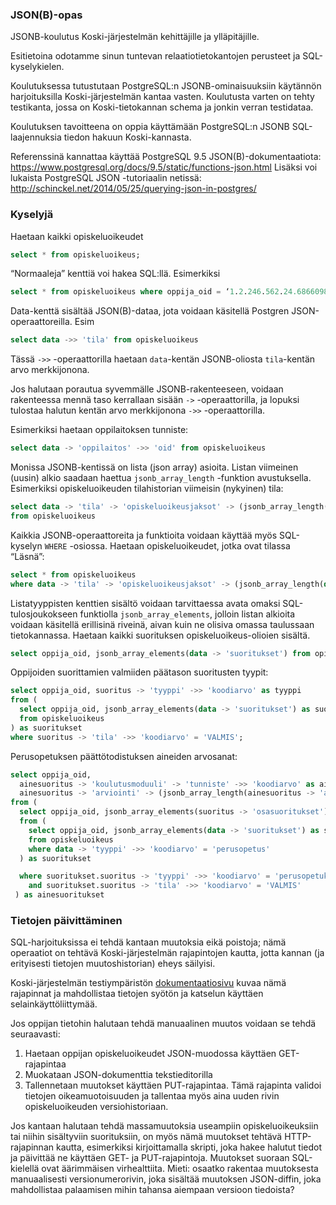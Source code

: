 ### JSON(B)-opas

JSONB-koulutus Koski-järjestelmän kehittäjille ja ylläpitäjille.

Esitietoina odotamme sinun tuntevan relaatiotietokantojen perusteet ja SQL-kyselykielen.

Koulutuksessa tutustutaan PostgreSQL:n JSONB-ominaisuuksiin käytännön harjoituksilla Koski-järjestelmän kantaa vasten. Koulutusta varten on tehty testikanta, jossa on Koski-tietokannan schema ja jonkin verran testidataa.

Koulutuksen tavoitteena on oppia käyttämään PostgreSQL:n JSONB SQL-laajennuksia tiedon hakuun Koski-kannasta. 

Referenssinä kannattaa käyttää PostgreSQL 9.5 JSON(B)-dokumentaatiota: https://www.postgresql.org/docs/9.5/static/functions-json.html
Lisäksi voi lukaista PostgreSQL JSON -tutoriaalin netissä: http://schinckel.net/2014/05/25/querying-json-in-postgres/

### Kyselyjä

Haetaan kaikki opiskeluoikeudet

```sql
select * from opiskeluoikeus;
````

“Normaaleja” kenttiä voi hakea SQL:llä. Esimerkiksi

```sql
select * from opiskeluoikeus where oppija_oid = ‘1.2.246.562.24.68660987408'
````

Data-kenttä sisältää JSON(B)-dataa, jota voidaan käsitellä Postgren JSON-operaattoreilla. Esim

```sql
select data ->> 'tila' from opiskeluoikeus
```

Tässä `->>` -operaattorilla haetaan `data`-kentän JSONB-oliosta `tila`-kentän arvo merkkijonona. 

Jos halutaan porautua syvemmälle JSONB-rakenteeseen, voidaan rakenteessa mennä taso kerrallaan sisään `->` -operaattorilla, ja lopuksi
tulostaa halutun kentän arvo merkkijonona `->>` -operaattorilla.

Esimerkiksi haetaan oppilaitoksen tunniste:

```sql
select data -> 'oppilaitos' ->> 'oid' from opiskeluoikeus
```

Monissa JSONB-kentissä on lista (json array) asioita. Listan viimeinen (uusin) alkio saadaan haettua `jsonb_array_length` -funktion avustuksella.
Esimerkiksi opiskeluoikeuden tilahistorian viimeisin (nykyinen) tila:

```sql
select data -> 'tila' -> 'opiskeluoikeusjaksot' -> (jsonb_array_length(data -> 'tila' -> 'opiskeluoikeusjaksot') - 1) 
from opiskeluoikeus
```

Kaikkia JSONB-operaattoreita ja funktioita voidaan käyttää myös SQL-kyselyn `WHERE` -osiossa. 
Haetaan opiskeluoikeudet, jotka ovat tilassa “Läsnä”:

```sql
select * from opiskeluoikeus 
where data -> 'tila' -> 'opiskeluoikeusjaksot' -> (jsonb_array_length(data -> 'tila' -> 'opiskeluoikeusjaksot') - 1) -> 'tila' ->> 'koodiarvo' = 'lasna'
```

Listatyyppisten kenttien sisältö voidaan tarvittaessa avata omaksi SQL-tulosjoukokseen funktiolla `jsonb_array_elements`, jolloin
listan alkioita voidaan käsitellä erillisinä riveinä, aivan kuin ne olisiva omassa taulussaan tietokannassa.
Haetaan kaikki suorituksen opiskeluoikeus-olioien sisältä.

```sql
select oppija_oid, jsonb_array_elements(data -> 'suoritukset') from opiskeluoikeus;
```

Oppijoiden suorittamien valmiiden päätason suoritusten tyypit:

```sql
select oppija_oid, suoritus -> 'tyyppi' ->> 'koodiarvo' as tyyppi 
from (
  select oppija_oid, jsonb_array_elements(data -> 'suoritukset') as suoritus 
  from opiskeluoikeus
) as suoritukset
where suoritus -> 'tila' ->> 'koodiarvo' = 'VALMIS';
```

Perusopetuksen päättötodistuksen aineiden arvosanat:

```sql
select oppija_oid,
  ainesuoritus -> 'koulutusmoduuli' -> 'tunniste' ->> 'koodiarvo' as aine,
  ainesuoritus -> 'arviointi' -> (jsonb_array_length(ainesuoritus -> 'arviointi') - 1) -> 'arvosana' ->> 'koodiarvo' as arvosana
from (
  select oppija_oid, jsonb_array_elements(suoritus -> 'osasuoritukset') as ainesuoritus 
  from (
    select oppija_oid, jsonb_array_elements(data -> 'suoritukset') as suoritus 
    from opiskeluoikeus
    where data -> 'tyyppi' ->> 'koodiarvo' = 'perusopetus'
  ) as suoritukset

  where suoritukset.suoritus -> 'tyyppi' ->> 'koodiarvo' = 'perusopetuksenoppimaara'
    and suoritukset.suoritus -> 'tila' ->> 'koodiarvo' = 'VALMIS'
 ) as ainesuoritukset
```

### Tietojen päivittäminen

SQL-harjoituksissa ei tehdä kantaan muutoksia eikä poistoja; nämä operaatiot on tehtävä Koski-järjestelmän rajapintojen kautta, jotta kannan (ja erityisesti tietojen muutoshistorian) eheys säilyisi. 

Koski-järjestelmän testiympäristön [dokumentaatiosivu](https://koskidev.koski.oph.reaktor.fi/koski/documentation) kuvaa nämä rajapinnat ja mahdollistaa tietojen syötön ja katselun käyttäen selainkäyttöliittymää.

Jos oppijan tietohin halutaan tehdä manuaalinen muutos voidaan se tehdä seuraavasti:

1. Haetaan oppijan opiskeluoikeudet JSON-muodossa käyttäen GET-rajapintaa
2. Muokataan JSON-dokumenttia tekstieditorilla
3. Tallennetaan muutokset käyttäen PUT-rajapintaa. Tämä rajapinta validoi tietojen oikeamuotoisuuden ja tallentaa myös aina uuden rivin opiskeluoikeuden versiohistoriaan.

Jos kantaan halutaan tehdä massamuutoksia useampiin opiskeluoikeuksiin tai niihin sisältyviin suorituksiin, on myös nämä muutokset tehtävä HTTP-rajapinnan kautta, esimerkiksi kirjoittamalla skripti, joka hakee halutut tiedot ja päivittää ne käyttäen GET- ja PUT-rajapintoja. Muutokset suoraan SQL-kielellä ovat äärimmäisen virhealttiita. Mieti: osaatko rakentaa muutoksesta manuaalisesti versionumerorivin, joka sisältää muutoksen JSON-diffin, joka mahdollistaa palaamisen mihin tahansa aiempaan versioon tiedoista?
